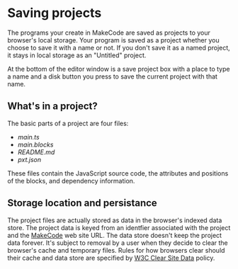# Saving projects

The programs your create in MakeCode are saved as projects to your browser's local storage. Your program is saved as a project whether you choose to save it with a name or not. If you don't save it as a named project, it stays in local storage as an "Untitled" project.

At the bottom of the editor window is a save project box with a place to type a name and a disk button you press to save the current project with that name.

## What's in a project?

The basic parts of a project are four files:

* _main.ts_
* _main.blocks_
* _README.md_
* _pxt.json_

These files contain the JavaScript source code, the attributes and positions of the blocks, and dependency information.

## Storage location and persistance

The project files are actually stored as data in the browser's indexed data store. The project data is keyed from an identfier associated with the project and the [MakeCode](@homeurl@) web site URL. The data store doesn't keep the project data forever. It's subject to removal by a user when they decide to clear the browser's cache and temporary files. Rules for how browsers clear should their cache and data store are specified by [W3C Clear Site Data](https://www.w3.org/TR/clear-site-data/) policy.